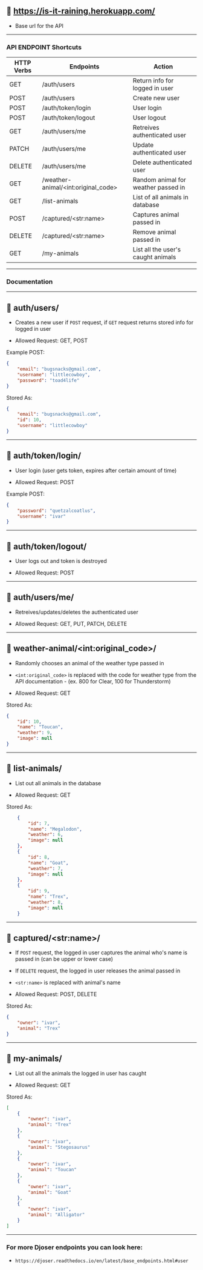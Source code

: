 ## 🐌  https://is-it-raining.herokuapp.com/

- Base url for the API

___
### API ENDPOINT Shortcuts

| HTTP Verbs | Endpoints                             | Action                                     |
| ---------- | ------------------------------------  | ------------------------------------------ |
| GET        | /auth/users                           | Return info for logged in user             |
| POST       | /auth/users                           | Create new user                            |
| POST       | /auth/token/login                     | User login                                 |
| POST       | /auth/token/logout                    | User logout                                |
| GET        | /auth/users/me                        | Retreives authenticated user               |
| PATCH      | /auth/users/me                        | Update authenticated user                  |
| DELETE     | /auth/users/me                        | Delete authenticated user                  |
| GET        | /weather-animal/\<int:original_code\> | Random animal for weather passed in        |
| GET        | /list-animals                         | List of all animals in database            |
| POST       | /captured/\<str:name\>                | Captures animal passed in                  |
| DELETE     | /captured/\<str:name\>                | Remove animal passed in                    |
| GET        | /my-animals                           | List all the user's caught animals         |

___

### Documentation
___

## 🐝   auth/users/

- Creates a new user if `POST` request, if `GET` request returns stored info for logged in user

- Allowed Request: GET, POST


Example POST:
```json
{
    "email": "bugsnacks@gmail.com",
	"username": "littlecowboy",
	"password": "toad4life"
}
```
Stored As:
```json
{
    "email": "bugsnacks@gmail.com",
    "id": 10,
    "username": "littlecowboy"
}
```
___

## 🌸   auth/token/login/

- User login (user gets token, expires after certain amount of time)

- Allowed Request: POST


Example POST:
```json
{
    "password": "quetzalcoatlus",
    "username": "ivar"
}
```

___

## 🐓   auth/token/logout/

- User logs out and token is destroyed

- Allowed Request: POST

___

## 🦆  auth/users/me/

- Retreives/updates/deletes the authenticated user

- Allowed Request: GET, PUT, PATCH, DELETE

___

## 🦈   weather-animal/\<int:original_code\>/

- Randomly chooses an animal of the weather type passed in 

- `<int:original_code>` is replaced with the code for weather type from the API documentation - (ex. 800 for Clear, 100 for Thunderstorm)

- Allowed Request: GET


Stored As:
```json
{
	"id": 10,
	"name": "Toucan",
	"weather": 9,
	"image": null
}
```
___

## 🐆   list-animals/

- List out all animals in the database

- Allowed Request: GET


Stored As:
```json
	{
		"id": 7,
		"name": "Megalodon",
		"weather": 6,
		"image": null
	},
	{
		"id": 8,
		"name": "Goat",
		"weather": 7,
		"image": null
	},
	{
		"id": 9,
		"name": "Trex",
		"weather": 8,
		"image": null
	}
```
___

## 🐊   captured/\<str:name\>/

- If `POST` request, the logged in user captures the animal who's name is passed in (can be upper or lower case)

- If `DELETE` request, the logged in user releases the animal passed in

- `<str:name>` is replaced with animal's name

- Allowed Request: POST, DELETE


Stored As:
```json
{
	"owner": "ivar",
	"animal": "Trex"
}
```
___

## 🦋   my-animals/

- List out all the animals the logged in user has caught

- Allowed Request: GET


Stored As:
```json
[
	{
		"owner": "ivar",
		"animal": "Trex"
	},
	{
		"owner": "ivar",
		"animal": "Stegosaurus"
	},
	{
		"owner": "ivar",
		"animal": "Toucan"
	},
	{
		"owner": "ivar",
		"animal": "Goat"
	},
	{
		"owner": "ivar",
		"animal": "Alligator"
	}
]
```
___

### For more Djoser endpoints you can look here:
- `https://djoser.readthedocs.io/en/latest/base_endpoints.html#user`
